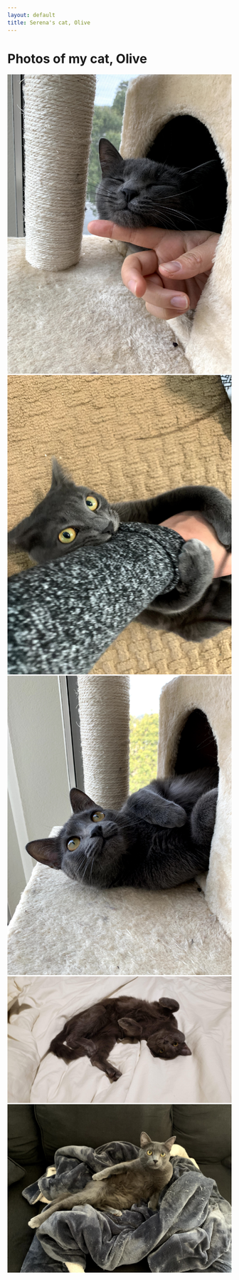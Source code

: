 ```yaml
---
layout: default
title: Serena's cat, Olive
---
```

	
	
# Photos of my cat, Olive #

<img src="img/olive1.jpg" alt="Photo" class="cat_image">
<img src="img/olive2.jpg" alt="Photo" class="cat_image">
<img src="img/olive3.jpg" alt="Photo" class="cat_image">
<img src="img/olive4.jpg" alt="Photo" class="cat_image">
<img src="img/olive5.jpg" alt="Photo" class="cat_image">




